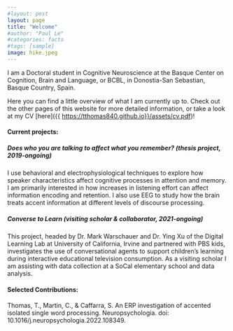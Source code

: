 ```yaml
---
#layout: post
layout: page
title: "Welcome"
#author: "Paul Le"
#categories: facts
#tags: [sample]
image: hike.jpeg
---
```

I am a Doctoral student in Cognitive Neuroscience at the Basque Center on Cognition, Brain and Language, or BCBL, in Donostia-San Sebastian, Basque Country, Spain. 

Here you can find a little overview of what I am currently up to. Check out the other pages of this website for more detailed information, or take a look at my CV [here]({{ https://tthomas840.github.io}}/assets/cv.pdf)!

#### Current projects: 

##### Does who you are talking to affect what you remember? (thesis project, 2019-ongoing)

I use behavioral and electrophysiological techniques to explore how speaker characteristics affect cognitive processes in attention and memory. I am primarily interested in how increases in listening effort can affect information encoding and retention. I also use EEG to study how the brain treats accent information  at different levels of discourse processing. 

##### Converse to Learn (visiting scholar & collaborator, 2021-ongoing)

This project, headed by Dr. Mark Warschauer and Dr. Ying Xu of the Digital Learning Lab at University of California, Irvine and partnered with PBS kids, investigates the use of conversational agents to support children’s learning during interactive educational television consumption. As a visiting scholar I am assisting with data collection at a SoCal elementary school and data analysis.


#### Selected Contributions:

Thomas, T., Martin, C., & Caffarra, S. An ERP investigation of accented isolated single word processing. Neuropsychologia. doi: 10.1016/j.neuropsychologia.2022.108349.
